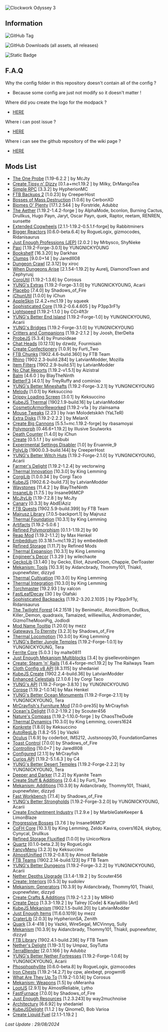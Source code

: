 
![Clockwork Odyssey 3](https://github.com/user-attachments/assets/e9c22a60-568d-46e6-818c-9d56a49182dc)


## Information

![GitHub Tag](https://img.shields.io/github/v/tag/RLLanonymous/Clockwork-Odyssey-Modpack?include_prereleases&sort=date&style=for-the-badge&logo=gitbook&label=Latest%20Version&color=%2307B1E0)

![GitHub Downloads (all assets, all releases)](https://img.shields.io/github/downloads/RLLanonymous/Clockwork-Odyssey-Modpack/total?style=for-the-badge&logo=github&color=%23209403)

![Static Badge](https://img.shields.io/badge/Latest%20Minecraft%20Version%20Supported-1.19.2-%2307b1e0?style=for-the-badge)

## F.A.Q

Why the config folder in this repository doesn't contain all of the config ?

- Because some config are just not modify so it doesn't matter !

Where did you create the logo for the modpack ?

- [HERE](https://www.titlemc.app/)

Where i can post issue ? 

- [HERE](https://github.com/RLLanonymous/Clockwork-Odyssey-Modpack/issues)

Where i can see the github repository of the wiki page ?

- [HERE](https://github.com/RLLanonymous/ClockworkOdysseyWiki)

## Mods List

- [The One Probe](https://www.curseforge.com/projects/245211) [1.19-6.2.2
] by McJty
- [Create Tipsy n' Dizzy](https://www.curseforge.com/projects/952062) [0.1.a+mc1.19.2
] by Milky, DrMangoTea
- [Simple RPC](https://www.curseforge.com/projects/411816) [3.3.2] by HypherionMC
- [FTB Backups 2](https://www.curseforge.com/projects/622737) [1.0.23] by CreeperHost
- [Bosses of Mass Destruction](https://www.curseforge.com/projects/941573) [1.0.6] by CerbonXD
- [Biomes O' Plenty](https://www.curseforge.com/projects/220318) [17.1.2.544
] by Forstride, Adubbz
- [The Aether](https://www.curseforge.com/projects/255308) [1.19.2-1.4.2-forge
] by AlphaMode, bconlon, Burning Cactus, Drullkus, Hugo Payn, Jaryt, Oscar Payn, quek, Raptor, reetam, RENREN, sunsette
- [Extended Cogwheels](https://www.curseforge.com/projects/739973) [2.1.1-1.19.2-0.5.1.f-forge] by Rabbitminers
- [Bigger Reactors](https://www.curseforge.com/projects/407780) [0.6.0-beta.6.4] by RogueLogix, gizmocodes, Ridanisaurus
- [Just Enough Professions (JEP)](https://www.curseforge.com/projects/417645) [2.0.2
] by Mrbysco, ShyNieke
- [Paxi](https://www.curseforge.com/projects/515708) [1.19.2-Forge-3.0.1] by YUNGNICKYOUNG
- [Bookshelf](https://www.curseforge.com/projects/228525) [16.3.20] by Darkhax
- [Clumps](https://www.curseforge.com/projects/256717) [9.0.0+14
] by Jaredlll08
- [Dungeon Crawl](https://www.curseforge.com/projects/324973) [2.3.12] by xiroc
- [When Dungeons Arise](https://www.curseforge.com/projects/442508) [2.1.54-1.19.2] by Aurelj, DiamondTown and Zephyrusj
- [CoroUtil](https://www.curseforge.com/projects/237749) [1.19.2-1.3.6] by Corosus
- [YUNG's Extras](https://www.curseforge.com/projects/480006) [1.19.2-Forge-3.1.0] by YUNGNICKYOUNG, Acarii
- [Placebo](https://www.curseforge.com/projects/283644) [7.4.0] by Shadows_of_Fire
- [iChunUtil](https://www.curseforge.com/projects/229060) [1.0.0] by iChun
- [AppleSkin](https://www.curseforge.com/projects/248787) [2.4.2+mc1.19
] by squeek
- [Sophisticated Core](https://www.curseforge.com/projects/618298) [1.19.2-0.6.4.605
] by P3pp3rF1y
- [Lightspeed](https://modrinth.com/mod/US93mifm) [1.19.2-1.1.0
] by CCr4ft3r
- [YUNG's Better End Island](https://www.curseforge.com/projects/901344) [1.19.2-Forge-1.0] by YUNGNICKYOUNG, Acarii
- [YUNG's Bridges](https://www.curseforge.com/projects/536660) [1.19.2-Forge-3.1.0] by YUNGNICKYOUNG
- [Critters and Companions](https://www.curseforge.com/projects/574913) [1.19.2-2.1.2
] by Joosh, EterDelta
- [ProbeJS](https://www.curseforge.com/projects/585406) [5.3.4] by Prunoideae
- [Chat Heads](https://www.curseforge.com/projects/407206) [0.12.13] by dzwdz, Fourmisain
- [Create Confectionery](https://www.curseforge.com/projects/531834) [1.0.9] by Furti_Two
- [FTB Chunks](https://www.curseforge.com/projects/314906) [1902.4.6-build.360] by FTB Team
- [Rhino](https://www.curseforge.com/projects/416294) [1902.2.3-build.284] by LatvianModder, Mozilla
- [Item Filters](https://www.curseforge.com/projects/309674) [1902.2.9-build.51] by LatvianModder
- [No Chat Reports](https://www.curseforge.com/projects/634062) [1.19.2-v1.5.1] by Aizistral
- [Balm](https://www.curseforge.com/projects/531761) [4.6.0
] by BlayTheNinth
- [BetterF3](https://www.curseforge.com/projects/401648) [4.0.1] by TreyRuffy and cominixo
- [YUNG's Better Mineshafts](https://www.curseforge.com/projects/389665) [1.19.2-Forge-3.2.1] by YUNGNICKYOUNG
- [Melody](https://www.curseforge.com/projects/938643) [1.0.1] by Keksuccino
- [Drippy Loading Screen](https://www.curseforge.com/projects/511770) [3.0.1] by Keksuccino
- [KubeJS Thermal](https://www.curseforge.com/projects/421694) [1902.1.9-build.16] by LatvianModder
- [CosmeticArmorReworked](https://www.curseforge.com/projects/237307) [1.19.2-v1a
] by zlainsama
- [Mouse Tweaks](https://www.curseforge.com/projects/60089) [2.23
] by Ivan Molodetskikh (YaLTeR)
- [Extra Disks](https://www.curseforge.com/projects/351491) [1.19.2-2.2.2
] by MelanX
- [Create Big Cannons](https://www.curseforge.com/projects/646668) [5.5.1+mc.1.19.2-forge] by rbasamoyai
- [Polymorph](https://www.curseforge.com/projects/388800) [0.46.6+1.19.2] by Illusive Soulworks
- [Death Counter](https://www.curseforge.com/projects/229068) [1.4.0] by iChun
- [Create](https://www.curseforge.com/projects/328085) [0.5.1.f
] by simibubi
- [Experimental Settings Disabler](https://www.curseforge.com/projects/926083) [1.0] by Eruannie_9
- [PolyLib](https://www.curseforge.com/projects/576589) [1900.0.3-build.144] by CreeperHost
- [YUNG's Better Witch Huts](https://www.curseforge.com/projects/631401) [1.19.2-Forge-2.1.0] by YUNGNICKYOUNG, Acarii
- [Farmer's Delight](https://www.curseforge.com/projects/398521) [1.19.2-1.2.4] by vectorwing
- [Thermal Innovation](https://www.curseforge.com/projects/291737) [10.3.0] by King Lemming
- [CorgiLib](https://www.curseforge.com/projects/693313) [1.0.0.34
] by Corgi Taco
- [KubeJS](https://www.curseforge.com/projects/238086) [1902.6.2-build.73] by LatvianModder
- [Waystones](https://www.curseforge.com/projects/245755) [11.4.2
] by BlayTheNinth
- [InsaneLib](https://www.curseforge.com/projects/465109) [1.7.5
] by Insane96MCP
- [McJtyLib](https://www.curseforge.com/projects/233105) [1.19-7.2.8
] by McJty
- [Canary](https://www.curseforge.com/projects/665658) [0.3.3] by AbdElAziz
- [FTB Quests](https://www.curseforge.com/projects/289412) [1902.5.9-build.399] by FTB Team
- [Majrusz Library](https://www.curseforge.com/projects/437409) [7.0.5-backport.1] by Majrusz
- [Thermal Foundation](https://www.curseforge.com/projects/222880) [10.3.1] by King Lemming
- [Artifacts](https://www.curseforge.com/projects/312353) [1.19.2-5.0.6
]
- [Refined Polymorphism](https://www.curseforge.com/projects/943086) [0.1.1-1.19.2] by 90
- [Reap Mod](https://www.curseforge.com/projects/244256) [1.19.2-1.1.2] by Max Henkel
- [Embeddium](https://www.curseforge.com/projects/908741) [0.3.18.1+mc1.19.2] by embeddedt
- [Refined Storage](https://www.curseforge.com/projects/243076) [1.11.7] by Refined Mods
- [Thermal Expansion](https://www.curseforge.com/projects/69163) [10.3.1] by King Lemming
- [Engineer's Decor](https://www.curseforge.com/projects/313866) [1.3.29
] by wilechaote
- [GeckoLib](https://www.curseforge.com/projects/388172) [3.1.40
] by Gecko, Eliot, AzureDoom, Chappie, DerToaster
- [Mekanism: Tools](https://www.curseforge.com/projects/268567) [10.3.9] by Aidancbrady, Thommy101, Thiakil, pupnewfster, dizzyd
- [Thermal Cultivation](https://www.curseforge.com/projects/271835) [10.3.0] by King Lemming
- [Thermal Integration](https://www.curseforge.com/projects/626708) [10.3.0] by King Lemming
- [Torchmaster](https://www.curseforge.com/projects/254268) [19.2.93
] by xalcon
- [FastLeafDecay](https://www.curseforge.com/projects/230976) [30
] by Olafski
- [Sophisticated Backpacks](https://www.curseforge.com/projects/422301) [1.19.2-3.20.2.1035
] by P3pp3rF1y, Ridanisaurus
- [The Twilight Forest](https://www.curseforge.com/projects/227639) [4.2.1518
] by Benimatic, AtomicBlom, Drullkus, Killer_Demon, quadraxis, Tamaized, williewillus, Andromander, GizmoTheMoonPig, Jodlodi
- [Mod Name Tooltip](https://www.curseforge.com/projects/238747) [1.20.0] by mezz
- [Gateways To Eternity](https://www.curseforge.com/projects/417802) [3.2.3] by Shadows_of_Fire
- [Thermal Locomotion](https://www.curseforge.com/projects/406959) [10.3.0] by King Lemming
- [YUNG's Better Jungle Temples](https://www.curseforge.com/projects/897669) [1.19.2-Forge-1.0.1] by YUNGNICKYOUNG, Tera
- [Ferrite Core](https://www.curseforge.com/projects/429235) [5.0.3
] by malte0811
- [Just Enough Mekanism Multiblocks](https://www.curseforge.com/projects/898746) [3.4] by gisellevonbingen
- [Create: Steam 'n' Rails](https://www.curseforge.com/projects/688231) [1.6.4+forge-mc1.19.2] by The Railways Team
- [Cloth Config v8 API](https://www.curseforge.com/projects/348521) [8.3.115] by shedaniel
- [KubeJS Create](https://www.curseforge.com/projects/429371) [1902.2.4-build.36] by LatvianModder
- [Enhanced Celestials](https://www.curseforge.com/projects/438447) [2.1.0.6
] by Corgi Taco
- [YUNG's API](https://www.curseforge.com/projects/421850) [1.19.2-Forge-3.8.10
] by YUNGNICKYOUNG
- [Corpse](https://www.curseforge.com/projects/316582) [1.19.2-1.0.14] by Max Henkel
- [YUNG's Better Ocean Monuments](https://www.curseforge.com/projects/689238) [1.19.2-Forge-2.1.1] by YUNGNICKYOUNG, Tera
- [MrCrayfish's Furniture Mod](https://www.curseforge.com/projects/55438) [7.0.0-pre35] by MrCrayfish
- [Ocean's Delight](https://www.curseforge.com/projects/841262) [1.0.2-1.19.2
] by Scouter456
- [Nature's Compass](https://www.curseforge.com/projects/252848) [1.19.2-1.10.0-forge
] by ChaosTheDude
- [Thermal Dynamics](https://www.curseforge.com/projects/227443) [10.3.0] by King Lemming, covers1624
- [Konkrete](https://www.curseforge.com/projects/410295) [1.8.0] by Keksuccino
- [AutoRegLib](https://www.curseforge.com/projects/250363) [1.8.2-55
] by Vazkii
- [Oculus](https://www.curseforge.com/projects/581495) [1.6.9] by coderbot, IMS212, Justsnoopy30, FoundationGames
- [Toast Control](https://www.curseforge.com/projects/271740) [7.0.0] by Shadows_of_Fire
- [Controlling](https://www.curseforge.com/projects/250398) [10.0+7
] by Jaredlll08
- [Configured](https://www.curseforge.com/projects/457570) [2.1.1] by MrCrayfish
- [Curios API](https://www.curseforge.com/projects/309927) [1.19.2-5.1.6.3
] by C4
- [YUNG's Better Desert Temples](https://www.curseforge.com/projects/631016) [1.19.2-Forge-2.2.2] by YUNGNICKYOUNG, Tera
- [Deeper and Darker](https://www.curseforge.com/projects/659011) [1.2.2] by Kyanite Team
- [Create Stuff & Additions](https://www.curseforge.com/projects/466792) [2.0.4.] by Furti_Two
- [Mekanism: Additions](https://www.curseforge.com/projects/345425) [10.3.9] by Aidancbrady, Thommy101, Thiakil, pupnewfster, dizzyd
- [Fast Workbench](https://www.curseforge.com/projects/288885) [7.1.4] by Shadows_of_Fire
- [YUNG's Better Strongholds](https://www.curseforge.com/projects/465575) [1.19.2-Forge-3.2.0] by YUNGNICKYOUNG, Acarii
- [Create Enchantment Industry](https://www.curseforge.com/projects/688768) [1.2.9.e
] by MarbleGateKeeper & LimonBlaze
- [Progressive Bosses](https://www.curseforge.com/projects/289466) [3.7.6
] by Insane96MCP
- [CoFH Core](https://www.curseforge.com/projects/69162) [10.3.1] by King Lemming, Zeldo Kavira, covers1624, skyboy, Cynycal, Drullkus
- [Refined Storage Fluxified](https://www.curseforge.com/projects/383669) [1.0.0] by UnicorNora
- [Quartz](https://www.curseforge.com/projects/552262) [0.1.0-beta.2.3] by RogueLogix
- [FancyMenu](https://www.curseforge.com/projects/367706) [3.2.3] by Keksuccino
- [AlmostUnified](https://www.curseforge.com/projects/633823) [1.19.2-0.8.1] by Almost Reliable
- [FTB Teams](https://www.curseforge.com/projects/404468) [1902.2.14-build.123] by FTB Team
- [YUNG's Better Dungeons](https://www.curseforge.com/projects/510089) [1.19.2-Forge-3.2.2] by YUNGNICKYOUNG, Acarii
- [Nether Depths Upgrade](https://www.curseforge.com/projects/670011) [3.1.4-1.19.2
] by Scouter456
- [Create: Interiors](https://www.curseforge.com/projects/906239) [0.5.3] by sudolev
- [Mekanism: Generators](https://www.curseforge.com/projects/268566) [10.3.9] by Aidancbrady, Thommy101, Thiakil, pupnewfster, dizzyd
- [Create Crafts & Additions](https://www.curseforge.com/projects/439890) [1.19.2-1.2.3
] by MRH0
- [Create Deco](https://www.curseforge.com/projects/509285) [1.3.3-1.19.2
] by Talrey [Code] & Kayladillo [Art]
- [KubeJS Mekanism](https://www.curseforge.com/projects/418651) [1902.1.5-build.20] by LatvianModder
- [Just Enough Items](https://www.curseforge.com/projects/238222) [11.6.0.1019] by mezz
- [CraterLib](https://www.curseforge.com/projects/867099) [2.0.3] by HypherionSA, Zenith
- [Quark](https://www.curseforge.com/projects/243121) [3.4-418
] by Vazkii, WireSegal, MCVinnyq, Sully
- [Mekanism](https://www.curseforge.com/projects/268560) [10.3.9] by Aidancbrady, Thommy101, Thiakil, pupnewfster, dizzyd
- [FTB Library](https://www.curseforge.com/projects/404465) [1902.4.1-build.236] by FTB Team
- [Nether's Delight](https://www.curseforge.com/projects/496394) [1.19-3.1] by Umpaz, SoyTutta
- [TerraBlender](https://www.curseforge.com/projects/563928) [2.0.1.166
] by Adubbz
- [YUNG's Better Nether Fortresses](https://www.curseforge.com/projects/817651) [1.19.2-Forge-1.0.6] by YUNGNICKYOUNG, Acarii
- [Phosphophyllite](https://www.curseforge.com/projects/412551) [0.6.0-beta.8] by RogueLogix, gizmocodes
- [Iron Chests](https://www.curseforge.com/projects/228756) [1.19.2-14.2.7] by cpw, alexbegt, progwml6
- [What Are They Up To](https://www.curseforge.com/projects/945479) [1.19.2-1.0.14] by Corosus
- [Mekanism: Weapons](https://www.curseforge.com/projects/929829) [1.5] by oMeranha
- [LootJS](https://www.curseforge.com/projects/570630) [2.9.1] by AlmostReliable, Lytho
- [FastFurnace](https://www.curseforge.com/projects/299540) [7.0.0] by Shadows_of_Fire
- [Just Enough Resources](https://www.curseforge.com/projects/240630) [1.2.3.243] by way2muchnoise
- [Architectury](https://www.curseforge.com/projects/419699) [6.6.92] by shedaniel
- [KubeJSDelight](https://www.curseforge.com/projects/864875) [1.1.2
] by QinomeD, Bob Varioa
- [Create Liquid Fuel](https://www.curseforge.com/projects/840734) [2.1.1-1.19.2
]

 *Last Update : 29/08/2024*
